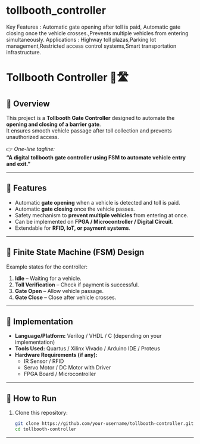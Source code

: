 # tollbooth_controller
Key Features : Automatic gate opening after toll is paid, Automatic gate closing once the vehicle crosses.,Prevents multiple vehicles from entering simultaneously.   Applications : Highway toll plazas,Parking lot management,Restricted access control systems,Smart transportation infrastructure.  
# Tollbooth Controller 🚦🛣️  

## 📌 Overview  
This project is a **Tollbooth Gate Controller** designed to automate the **opening and closing of a barrier gate**.  
It ensures smooth vehicle passage after toll collection and prevents unauthorized access.  

👉 *One-line tagline:*  
**“A digital tollbooth gate controller using FSM to automate vehicle entry and exit.”**

---

## 🔹 Features  
- Automatic **gate opening** when a vehicle is detected and toll is paid.  
- Automatic **gate closing** once the vehicle passes.  
- Safety mechanism to **prevent multiple vehicles** from entering at once.  
- Can be implemented on **FPGA / Microcontroller / Digital Circuit**.  
- Extendable for **RFID, IoT, or payment systems**.  


---

## 🔹 Finite State Machine (FSM) Design  
Example states for the controller:  
1. **Idle** – Waiting for a vehicle.  
2. **Toll Verification** – Check if payment is successful.  
3. **Gate Open** – Allow vehicle passage.  
4. **Gate Close** – Close after vehicle crosses.    

---

## 🔹 Implementation  
- **Language/Platform:** Verilog / VHDL / C (depending on your implementation)  
- **Tools Used:** Quartus / Xilinx Vivado / Arduino IDE / Proteus  
- **Hardware Requirements (if any):**  
  - IR Sensor / RFID  
  - Servo Motor / DC Motor with Driver  
  - FPGA Board / Microcontroller  

---

## 🔹 How to Run  
1. Clone this repository:  
   ```bash
   git clone https://github.com/your-username/tollbooth-controller.git
   cd tollbooth-controller

   
---


